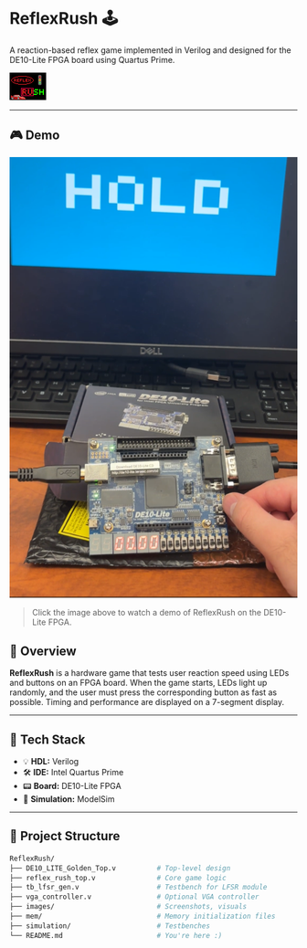 # ReflexRush 🕹️
A reaction-based reflex game implemented in Verilog and designed for the DE10-Lite FPGA board using Quartus Prime.

![Welcome Screen](images/welcome.png)

---
## 🎮 Demo

[![Watch ReflexRush Demo](images/Reaction_Time_Project_VHDL.png)](https://drive.google.com/file/d/11i0vkIMxMj5XKZvvz9c_aazylxQ8c4k5/view?usp=sharing)
> Click the image above to watch a demo of ReflexRush on the DE10-Lite FPGA.

## 🎯 Overview

**ReflexRush** is a hardware game that tests user reaction speed using LEDs and buttons on an FPGA board. When the game starts, LEDs light up randomly, and the user must press the corresponding button as fast as possible. Timing and performance are displayed on a 7-segment display.

---

## 🔧 Tech Stack

- 💡 **HDL:** Verilog
- 🛠️ **IDE:** Intel Quartus Prime
- 📟 **Board:** DE10-Lite FPGA
- 📁 **Simulation:** ModelSim 

---

## 📂 Project Structure

```bash
ReflexRush/
├── DE10_LITE_Golden_Top.v          # Top-level design
├── reflex_rush_top.v               # Core game logic
├── tb_lfsr_gen.v                   # Testbench for LFSR module
├── vga_controller.v                # Optional VGA controller
├── images/                         # Screenshots, visuals
├── mem/                            # Memory initialization files
├── simulation/                     # Testbenches
└── README.md                       # You're here :)
